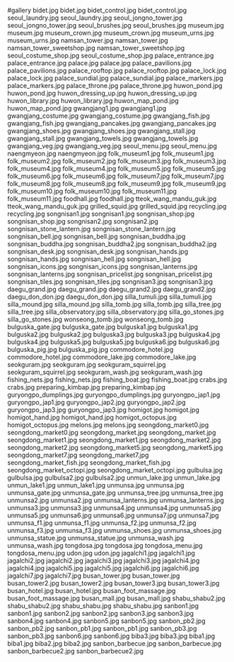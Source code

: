 #gallery
bidet.jpg	bidet.jpg
bidet_control.jpg	bidet_control.jpg
seoul_laundry.jpg	seoul_laundry.jpg
seoul_jongno_tower.jpg	seoul_jongno_tower.jpg
seoul_brushes.jpg	seoul_brushes.jpg
museum.jpg	museum.jpg
museum_crown.jpg	museum_crown.jpg
museum_urns.jpg	museum_urns.jpg
namsan_tower.jpg	namsan_tower.jpg
namsan_tower_sweetshop.jpg	namsan_tower_sweetshop.jpg
seoul_costume_shop.jpg	seoul_costume_shop.jpg
palace_entrance.jpg	palace_entrance.jpg
palace.jpg	palace.jpg
palace_pavilions.jpg	palace_pavilions.jpg
palace_rooftop.jpg	palace_rooftop.jpg
palace_lock.jpg	palace_lock.jpg
palace_sundial.jpg	palace_sundial.jpg
palace_markers.jpg	palace_markers.jpg
palace_throne.jpg	palace_throne.jpg
huwon_pond.jpg	huwon_pond.jpg
huwon_dressing_up.jpg	huwon_dressing_up.jpg
huwon_library.jpg	huwon_library.jpg
huwon_map_pond.jpg	huwon_map_pond.jpg
gwangjang1.jpg	gwangjang1.jpg
gwangjang_costume.jpg	gwangjang_costume.jpg
gwangjang_fish.jpg	gwangjang_fish.jpg
gwangjang_pancakes.jpg	gwangjang_pancakes.jpg
gwangjang_shoes.jpg	gwangjang_shoes.jpg
gwangjang_stall.jpg	gwangjang_stall.jpg
gwangjang_towels.jpg	gwangjang_towels.jpg
gwangjang_veg.jpg	gwangjang_veg.jpg
seoul_menu.jpg	seoul_menu.jpg
naengmyeon.jpg	naengmyeon.jpg
folk_museum1.jpg	folk_museum1.jpg
folk_museum2.jpg	folk_museum2.jpg
folk_museum3.jpg	folk_museum3.jpg
folk_museum4.jpg	folk_museum4.jpg
folk_museum5.jpg	folk_museum5.jpg
folk_museum6.jpg	folk_museum6.jpg
folk_museum7.jpg	folk_museum7.jpg
folk_museum8.jpg	folk_museum8.jpg
folk_museum9.jpg	folk_museum9.jpg
folk_museum10.jpg	folk_museum10.jpg
folk_museum11.jpg	folk_museum11.jpg
foodhall.jpg	foodhall.jpg
tteok_wang_mandu_guk.jpg	tteok_wang_mandu_guk.jpg
grilled_squid.jpg	grilled_squid.jpg
recycling.jpg	recycling.jpg
songnisan1.jpg	songnisan1.jpg
songnisan_shop.jpg	songnisan_shop.jpg
songnisan2.jpg	songnisan2.jpg
songnisan_stone_lantern.jpg	songnisan_stone_lantern.jpg
songnisan_bell.jpg	songnisan_bell.jpg
songnisan_buddha.jpg	songnisan_buddha.jpg
songnisan_buddha2.jpg	songnisan_buddha2.jpg
songnisan_desk.jpg	songnisan_desk.jpg
songnisan_hands.jpg	songnisan_hands.jpg
songnisan_hell.jpg	songnisan_hell.jpg
songnisan_icons.jpg	songnisan_icons.jpg
songnisan_lanterns.jpg	songnisan_lanterns.jpg
songnisan_pricelist.jpg	songnisan_pricelist.jpg
songnisan_tiles.jpg	songnisan_tiles.jpg
songnisan3.jpg	songnisan3.jpg
daegu_grand.jpg	daegu_grand.jpg
daegu_grand2.jpg	daegu_grand2.jpg
daegu_don_don.jpg	daegu_don_don.jpg
silla_tumuli.jpg	silla_tumuli.jpg
silla_mound.jpg	silla_mound.jpg
silla_tomb.jpg	silla_tomb.jpg
silla_tree.jpg	silla_tree.jpg
silla_observatory.jpg	silla_observatory.jpg
silla_go_stones.jpg	silla_go_stones.jpg
wonseong_tomb.jpg	wonseong_tomb.jpg
bulguska_gate.jpg	bulguska_gate.jpg
bulguska1.jpg	bulguska1.jpg
bulguska2.jpg	bulguska2.jpg
bulguska3.jpg	bulguska3.jpg
bulguska4.jpg	bulguska4.jpg
bulguska5.jpg	bulguska5.jpg
bulguska6.jpg	bulguska6.jpg
bulguska_pig.jpg	bulguska_pig.jpg
commodore_hotel.jpg	commodore_hotel.jpg
commodore_lake.jpg	commodore_lake.jpg
seokguram.jpg	seokguram.jpg
seokguram_squirrel.jpg	seokguram_squirrel.jpg
seokguram_wash.jpg	seokguram_wash.jpg
fishing_nets.jpg	fishing_nets.jpg
fishing_boat.jpg	fishing_boat.jpg
crabs.jpg	crabs.jpg
preparing_kimbap.jpg	preparing_kimbap.jpg
guryongpo_dumplings.jpg	guryongpo_dumplings.jpg
guryongpo_jap1.jpg	guryongpo_jap1.jpg
guryongpo_jap2.jpg	guryongpo_jap2.jpg
guryongpo_jap3.jpg	guryongpo_jap3.jpg
homigot.jpg	homigot.jpg
homigot_hand.jpg	homigot_hand.jpg
homigot_octopus.jpg	homigot_octopus.jpg
melons.jpg	melons.jpg
seongdong_market0.jpg	seongdong_market0.jpg
seongdong_market.jpg	seongdong_market.jpg
seongdong_market1.jpg	seongdong_market1.jpg
seongdong_market2.jpg	seongdong_market2.jpg
seongdong_market5.jpg	seongdong_market5.jpg
seongdong_market7.jpg	seongdong_market7.jpg
seongdong_market_fish.jpg	seongdong_market_fish.jpg
seongdong_market_octopi.jpg	seongdong_market_octopi.jpg
gulbulsa.jpg	gulbulsa.jpg
gulbulsa2.jpg	gulbulsa2.jpg
unmun_lake.jpg	unmun_lake.jpg
unmun_lake1.jpg	unmun_lake1.jpg
unmunsa.jpg	unmunsa.jpg
unmunsa_gate.jpg	unmunsa_gate.jpg
unmunsa_tree.jpg	unmunsa_tree.jpg
unmunsa2.jpg	unmunsa2.jpg
unmunsa_lanterns.jpg	unmunsa_lanterns.jpg
unmunsa3.jpg	unmunsa3.jpg
unmunsa4.jpg	unmunsa4.jpg
unmunsa5.jpg	unmunsa5.jpg
unmunsa6.jpg	unmunsa6.jpg
unmunsa7.jpg	unmunsa7.jpg
unmunsa_f1.jpg	unmunsa_f1.jpg
unmunsa_f2.jpg	unmunsa_f2.jpg
unmunsa_f3.jpg	unmunsa_f3.jpg
unmunsa_shoes.jpg	unmunsa_shoes.jpg
unmunsa_statue.jpg	unmunsa_statue.jpg
unmunsa_wash.jpg	unmunsa_wash.jpg
tongdosa.jpg	tongdosa.jpg
tongdosa_menu.jpg	tongdosa_menu.jpg
udon.jpg	udon.jpg
jagalchi1.jpg	jagalchi1.jpg
jagalchi2.jpg	jagalchi2.jpg
jagalchi3.jpg	jagalchi3.jpg
jagalchi4.jpg	jagalchi4.jpg
jagalchi5.jpg	jagalchi5.jpg
jagalchi6.jpg	jagalchi6.jpg
jagalchi7.jpg	jagalchi7.jpg
busan_tower.jpg	busan_tower.jpg
busan_tower2.jpg	busan_tower2.jpg
busan_tower3.jpg	busan_tower3.jpg
busan_hotel.jpg	busan_hotel.jpg
busan_foot_massage.jpg	busan_foot_massage.jpg
busan_mall.jpg	busan_mall.jpg
shabu_shabu2.jpg	shabu_shabu2.jpg
shabu_shabu.jpg	shabu_shabu.jpg
sanbon1.jpg	sanbon1.jpg
sanbon2.jpg	sanbon2.jpg
sanbon3.jpg	sanbon3.jpg
sanbon4.jpg	sanbon4.jpg
sanbon5.jpg	sanbon5.jpg
sanbon_pb2.jpg	sanbon_pb2.jpg
sanbon_pb1.jpg	sanbon_pb1.jpg
sanbon_pb3.jpg	sanbon_pb3.jpg
sanbon6.jpg	sanbon6.jpg
biba3.jpg	biba3.jpg
biba1.jpg	biba1.jpg
biba2.jpg	biba2.jpg
sanbon_barbecue.jpg	sanbon_barbecue.jpg
sanbon_barbecue2.jpg	sanbon_barbecue2.jpg
